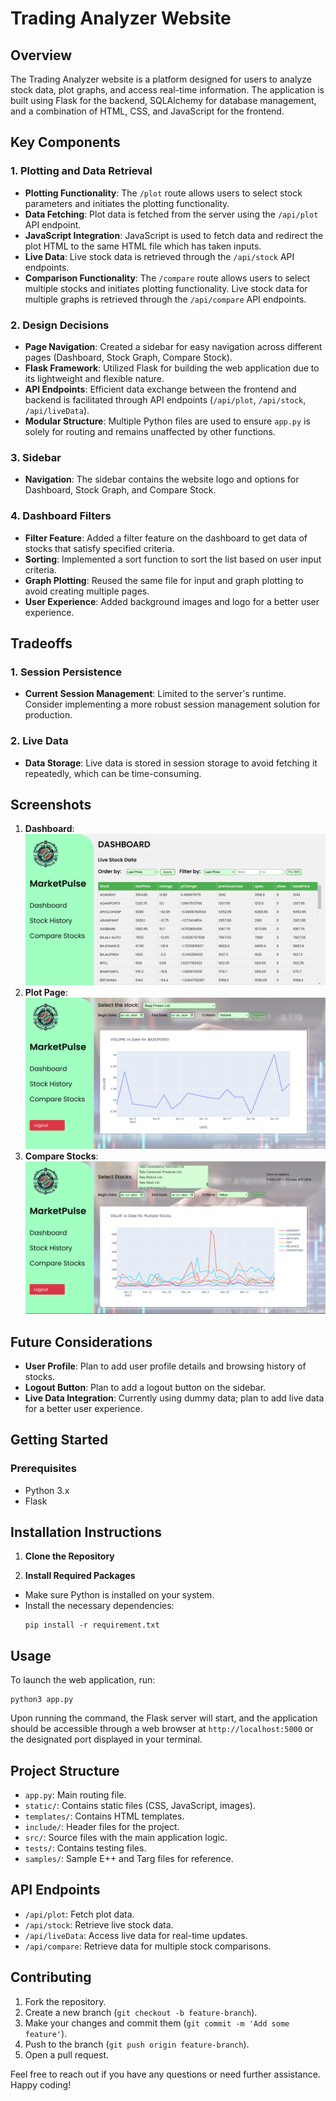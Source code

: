 # Trading Analyzer Website

## Overview

The Trading Analyzer website is a platform designed for users to analyze stock data, plot graphs, and access real-time information. The application is built using Flask for the backend, SQLAlchemy for database management, and a combination of HTML, CSS, and JavaScript for the frontend.

## Key Components

### 1. Plotting and Data Retrieval
- **Plotting Functionality**: The `/plot` route allows users to select stock parameters and initiates the plotting functionality.
- **Data Fetching**: Plot data is fetched from the server using the `/api/plot` API endpoint.
- **JavaScript Integration**: JavaScript is used to fetch data and redirect the plot HTML to the same HTML file which has taken inputs.
- **Live Data**: Live stock data is retrieved through the `/api/stock` API endpoints.
- **Comparison Functionality**: The `/compare` route allows users to select multiple stocks and initiates plotting functionality. Live stock data for multiple graphs is retrieved through the `/api/compare` API endpoints.

### 2. Design Decisions
- **Page Navigation**: Created a sidebar for easy navigation across different pages (Dashboard, Stock Graph, Compare Stock).
- **Flask Framework**: Utilized Flask for building the web application due to its lightweight and flexible nature.
- **API Endpoints**: Efficient data exchange between the frontend and backend is facilitated through API endpoints (`/api/plot`, `/api/stock`, `/api/liveData`).
- **Modular Structure**: Multiple Python files are used to ensure `app.py` is solely for routing and remains unaffected by other functions.

### 3. Sidebar
- **Navigation**: The sidebar contains the website logo and options for Dashboard, Stock Graph, and Compare Stock.

### 4. Dashboard Filters
- **Filter Feature**: Added a filter feature on the dashboard to get data of stocks that satisfy specified criteria.
- **Sorting**: Implemented a sort function to sort the list based on user input criteria.
- **Graph Plotting**: Reused the same file for input and graph plotting to avoid creating multiple pages.
- **User Experience**: Added background images and logo for a better user experience.

## Tradeoffs

### 1. Session Persistence
- **Current Session Management**: Limited to the server's runtime. Consider implementing a more robust session management solution for production.

### 2. Live Data
- **Data Storage**: Live data is stored in session storage to avoid fetching it repeatedly, which can be time-consuming.

## Screenshots

1. **Dashboard**: ![Dashboard Screenshot](Screenshot/Dashboard.png)
2. **Plot Page**: ![Plot Page Screenshot](Screenshot/Plot.png)
3. **Compare Stocks**: ![Compare Stocks Screenshot](Screenshot/Compare.png)

## Future Considerations

- **User Profile**: Plan to add user profile details and browsing history of stocks.
- **Logout Button**: Plan to add a logout button on the sidebar.
- **Live Data Integration**: Currently using dummy data; plan to add live data for a better user experience.

## Getting Started

### Prerequisites
- Python 3.x
- Flask


## Installation Instructions

1. **Clone the Repository**


2. **Install Required Packages**
- Make sure Python is installed on your system.
- Install the necessary dependencies:
  ```
  pip install -r requirement.txt
  ```

## Usage

To launch the web application, run:
 
  ```
  python3 app.py
  ```

Upon running the command, the Flask server will start, and the application should be accessible through a web browser at `http://localhost:5000` or the designated port displayed in your terminal.


## Project Structure

- `app.py`: Main routing file.
- `static/`: Contains static files (CSS, JavaScript, images).
- `templates/`: Contains HTML templates.
- `include/`: Header files for the project.
- `src/`: Source files with the main application logic.
- `tests/`: Contains testing files.
- `samples/`: Sample E++ and Targ files for reference.

## API Endpoints

- `/api/plot`: Fetch plot data.
- `/api/stock`: Retrieve live stock data.
- `/api/liveData`: Access live data for real-time updates.
- `/api/compare`: Retrieve data for multiple stock comparisons.

## Contributing

1. Fork the repository.
2. Create a new branch (`git checkout -b feature-branch`).
3. Make your changes and commit them (`git commit -m 'Add some feature'`).
4. Push to the branch (`git push origin feature-branch`).
5. Open a pull request.

Feel free to reach out if you have any questions or need further assistance. Happy coding!